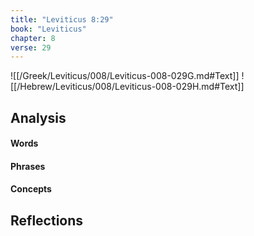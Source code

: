 ```yaml
---
title: "Leviticus 8:29"
book: "Leviticus"
chapter: 8
verse: 29
---
```

![[/Greek/Leviticus/008/Leviticus-008-029G.md#Text]]
![[/Hebrew/Leviticus/008/Leviticus-008-029H.md#Text]]

## Analysis

#### Words

#### Phrases

#### Concepts

## Reflections
